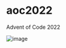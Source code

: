 # aoc2022
Advent of Code 2022

![image](https://github.com/anGie44/aoc2022/assets/13805595/bb8839a1-5b0b-4b87-a7cc-84838398e8b7)

